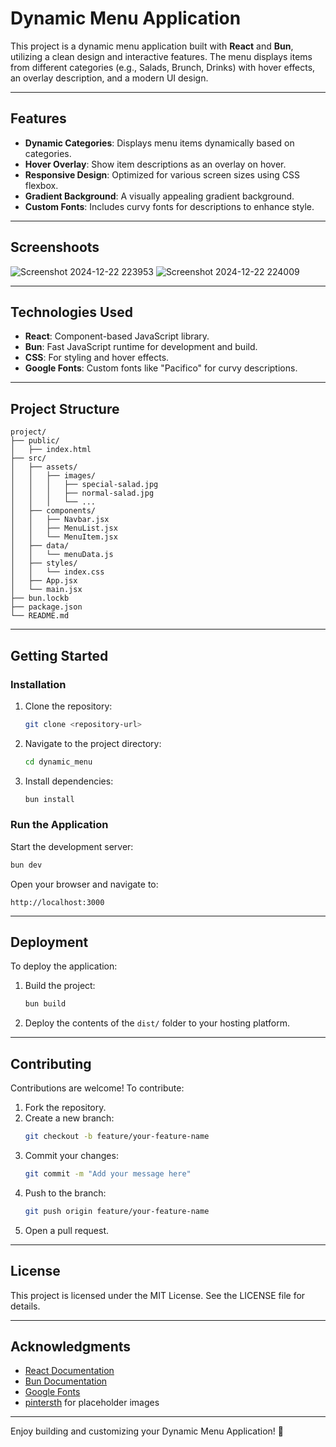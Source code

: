 
# Dynamic Menu Application

This project is a dynamic menu application built with **React** and **Bun**, utilizing a clean design and interactive features. The menu displays items from different categories (e.g., Salads, Brunch, Drinks) with hover effects, an overlay description, and a modern UI design.

---

## **Features**

- **Dynamic Categories**: Displays menu items dynamically based on categories.
- **Hover Overlay**: Show item descriptions as an overlay on hover.
- **Responsive Design**: Optimized for various screen sizes using CSS flexbox.
- **Gradient Background**: A visually appealing gradient background.
- **Custom Fonts**: Includes curvy fonts for descriptions to enhance style.

---

## **Screenshoots**
![Screenshot 2024-12-22 223953](https://github.com/user-attachments/assets/60f3840e-d56c-49fa-afc5-d170d9189ea5)
![Screenshot 2024-12-22 224009](https://github.com/user-attachments/assets/3bcc7a18-16b2-4e67-9ddb-77110aae060d)

---

## **Technologies Used**

- **React**: Component-based JavaScript library.
- **Bun**: Fast JavaScript runtime for development and build.
- **CSS**: For styling and hover effects.
- **Google Fonts**: Custom fonts like "Pacifico" for curvy descriptions.

---

## **Project Structure**

```
project/
├── public/
│   ├── index.html
├── src/
│   ├── assets/
│   │   ├── images/
│   │   │   ├── special-salad.jpg
│   │   │   ├── normal-salad.jpg
│   │   │   └── ...
│   ├── components/
│   │   ├── Navbar.jsx
│   │   ├── MenuList.jsx
│   │   └── MenuItem.jsx
│   ├── data/
│   │   └── menuData.js
│   ├── styles/
│   │   └── index.css
│   ├── App.jsx
│   └── main.jsx
├── bun.lockb
├── package.json
└── README.md
```

---

## **Getting Started**

### **Installation**

1. Clone the repository:
   ```bash
   git clone <repository-url>
   ```

2. Navigate to the project directory:
   ```bash
   cd dynamic_menu
   ```

3. Install dependencies:
   ```bash
   bun install
   ```

### **Run the Application**

Start the development server:
```bash
bun dev
```

Open your browser and navigate to:
```
http://localhost:3000
```
---
## **Deployment**

To deploy the application:

1. Build the project:
   ```bash
   bun build
   ```

2. Deploy the contents of the `dist/` folder to your hosting platform.

---

## **Contributing**

Contributions are welcome! To contribute:

1. Fork the repository.
2. Create a new branch:
   ```bash
   git checkout -b feature/your-feature-name
   ```
3. Commit your changes:
   ```bash
   git commit -m "Add your message here"
   ```
4. Push to the branch:
   ```bash
   git push origin feature/your-feature-name
   ```
5. Open a pull request.

---

## **License**

This project is licensed under the MIT License. See the LICENSE file for details.

---

## **Acknowledgments**

- [React Documentation](https://reactjs.org/)
- [Bun Documentation](https://bun.sh/)
- [Google Fonts](https://fonts.google.com/)
- [pintersth](https://pinterst.com/) for placeholder images

---

Enjoy building and customizing your Dynamic Menu Application! 🚀
